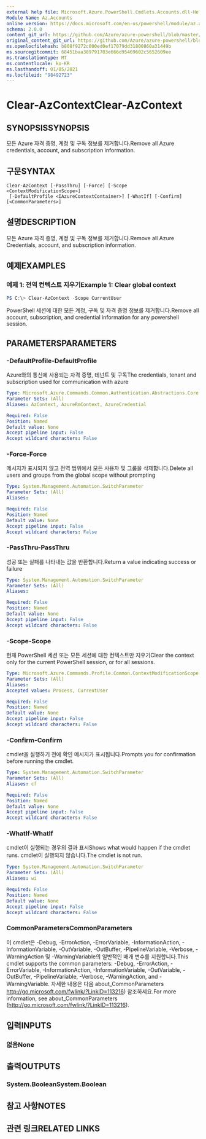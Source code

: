 ```yaml
---
external help file: Microsoft.Azure.PowerShell.Cmdlets.Accounts.dll-Help.xml
Module Name: Az.Accounts
online version: https://docs.microsoft.com/en-us/powershell/module/az.accounts/clear-azcontext
schema: 2.0.0
content_git_url: https://github.com/Azure/azure-powershell/blob/master/src/Accounts/Accounts/help/Clear-AzContext.md
original_content_git_url: https://github.com/Azure/azure-powershell/blob/master/src/Accounts/Accounts/help/Clear-AzContext.md
ms.openlocfilehash: b808f9272c000ed0ef17079dd31800860a31449b
ms.sourcegitcommit: 68451baa389791703e666d95469602c5652609ee
ms.translationtype: MT
ms.contentlocale: ko-KR
ms.lasthandoff: 01/05/2021
ms.locfileid: "98492723"
---
```

# <span data-ttu-id="d9ccd-101">Clear-AzContext</span><span class="sxs-lookup"><span data-stu-id="d9ccd-101">Clear-AzContext</span></span>

## <span data-ttu-id="d9ccd-102">SYNOPSIS</span><span class="sxs-lookup"><span data-stu-id="d9ccd-102">SYNOPSIS</span></span>
<span data-ttu-id="d9ccd-103">모든 Azure 자격 증명, 계정 및 구독 정보를 제거합니다.</span><span class="sxs-lookup"><span data-stu-id="d9ccd-103">Remove all Azure credentials, account, and subscription information.</span></span>

## <span data-ttu-id="d9ccd-104">구문</span><span class="sxs-lookup"><span data-stu-id="d9ccd-104">SYNTAX</span></span>

```
Clear-AzContext [-PassThru] [-Force] [-Scope <ContextModificationScope>]
 [-DefaultProfile <IAzureContextContainer>] [-WhatIf] [-Confirm] [<CommonParameters>]
```

## <span data-ttu-id="d9ccd-105">설명</span><span class="sxs-lookup"><span data-stu-id="d9ccd-105">DESCRIPTION</span></span>
<span data-ttu-id="d9ccd-106">모든 Azure 자격 증명, 계정 및 구독 정보를 제거합니다.</span><span class="sxs-lookup"><span data-stu-id="d9ccd-106">Remove all Azure Credentials, account, and subscription information.</span></span>

## <span data-ttu-id="d9ccd-107">예제</span><span class="sxs-lookup"><span data-stu-id="d9ccd-107">EXAMPLES</span></span>

### <span data-ttu-id="d9ccd-108">예제 1: 전역 컨텍스트 지우기</span><span class="sxs-lookup"><span data-stu-id="d9ccd-108">Example 1: Clear global context</span></span>
```powershell
PS C:\> Clear-AzContext -Scope CurrentUser
```

<span data-ttu-id="d9ccd-109">PowerShell 세션에 대한 모든 계정, 구독 및 자격 증명 정보를 제거합니다.</span><span class="sxs-lookup"><span data-stu-id="d9ccd-109">Remove all account, subscription, and credential information for any powershell session.</span></span>

## <span data-ttu-id="d9ccd-110">PARAMETERS</span><span class="sxs-lookup"><span data-stu-id="d9ccd-110">PARAMETERS</span></span>

### <span data-ttu-id="d9ccd-111">-DefaultProfile</span><span class="sxs-lookup"><span data-stu-id="d9ccd-111">-DefaultProfile</span></span>
<span data-ttu-id="d9ccd-112">Azure와의 통신에 사용되는 자격 증명, 테넌트 및 구독</span><span class="sxs-lookup"><span data-stu-id="d9ccd-112">The credentials, tenant and subscription used for communication with azure</span></span>

```yaml
Type: Microsoft.Azure.Commands.Common.Authentication.Abstractions.Core.IAzureContextContainer
Parameter Sets: (All)
Aliases: AzContext, AzureRmContext, AzureCredential

Required: False
Position: Named
Default value: None
Accept pipeline input: False
Accept wildcard characters: False
```

### <span data-ttu-id="d9ccd-113">-Force</span><span class="sxs-lookup"><span data-stu-id="d9ccd-113">-Force</span></span>
<span data-ttu-id="d9ccd-114">메시지가 표시되지 않고 전역 범위에서 모든 사용자 및 그룹을 삭제합니다.</span><span class="sxs-lookup"><span data-stu-id="d9ccd-114">Delete all users and groups from the global scope without prompting</span></span>

```yaml
Type: System.Management.Automation.SwitchParameter
Parameter Sets: (All)
Aliases:

Required: False
Position: Named
Default value: None
Accept pipeline input: False
Accept wildcard characters: False
```

### <span data-ttu-id="d9ccd-115">-PassThru</span><span class="sxs-lookup"><span data-stu-id="d9ccd-115">-PassThru</span></span>
<span data-ttu-id="d9ccd-116">성공 또는 실패를 나타내는 값을 반환합니다.</span><span class="sxs-lookup"><span data-stu-id="d9ccd-116">Return a value indicating success or failure</span></span>

```yaml
Type: System.Management.Automation.SwitchParameter
Parameter Sets: (All)
Aliases:

Required: False
Position: Named
Default value: None
Accept pipeline input: False
Accept wildcard characters: False
```

### <span data-ttu-id="d9ccd-117">-Scope</span><span class="sxs-lookup"><span data-stu-id="d9ccd-117">-Scope</span></span>
<span data-ttu-id="d9ccd-118">현재 PowerShell 세션 또는 모든 세션에 대한 컨텍스트만 지우기</span><span class="sxs-lookup"><span data-stu-id="d9ccd-118">Clear the context only for the current PowerShell session, or for all sessions.</span></span>

```yaml
Type: Microsoft.Azure.Commands.Profile.Common.ContextModificationScope
Parameter Sets: (All)
Aliases:
Accepted values: Process, CurrentUser

Required: False
Position: Named
Default value: None
Accept pipeline input: False
Accept wildcard characters: False
```

### <span data-ttu-id="d9ccd-119">-Confirm</span><span class="sxs-lookup"><span data-stu-id="d9ccd-119">-Confirm</span></span>
<span data-ttu-id="d9ccd-120">cmdlet을 실행하기 전에 확인 메시지가 표시됩니다.</span><span class="sxs-lookup"><span data-stu-id="d9ccd-120">Prompts you for confirmation before running the cmdlet.</span></span>

```yaml
Type: System.Management.Automation.SwitchParameter
Parameter Sets: (All)
Aliases: cf

Required: False
Position: Named
Default value: None
Accept pipeline input: False
Accept wildcard characters: False
```

### <span data-ttu-id="d9ccd-121">-WhatIf</span><span class="sxs-lookup"><span data-stu-id="d9ccd-121">-WhatIf</span></span>
<span data-ttu-id="d9ccd-122">cmdlet이 실행되는 경우의 결과 표시</span><span class="sxs-lookup"><span data-stu-id="d9ccd-122">Shows what would happen if the cmdlet runs.</span></span>
<span data-ttu-id="d9ccd-123">cmdlet이 실행되지 않습니다.</span><span class="sxs-lookup"><span data-stu-id="d9ccd-123">The cmdlet is not run.</span></span>

```yaml
Type: System.Management.Automation.SwitchParameter
Parameter Sets: (All)
Aliases: wi

Required: False
Position: Named
Default value: None
Accept pipeline input: False
Accept wildcard characters: False
```

### <span data-ttu-id="d9ccd-124">CommonParameters</span><span class="sxs-lookup"><span data-stu-id="d9ccd-124">CommonParameters</span></span>
<span data-ttu-id="d9ccd-125">이 cmdlet은 -Debug, -ErrorAction, -ErrorVariable, -InformationAction, -InformationVariable, -OutVariable, -OutBuffer, -PipelineVariable, -Verbose, -WarningAction 및 -WarningVariable의 일반적인 매개 변수를 지원합니다.</span><span class="sxs-lookup"><span data-stu-id="d9ccd-125">This cmdlet supports the common parameters: -Debug, -ErrorAction, -ErrorVariable, -InformationAction, -InformationVariable, -OutVariable, -OutBuffer, -PipelineVariable, -Verbose, -WarningAction, and -WarningVariable.</span></span> <span data-ttu-id="d9ccd-126">자세한 내용은 다음 about_CommonParameters http://go.microsoft.com/fwlink/?LinkID=113216) 참조하세요.</span><span class="sxs-lookup"><span data-stu-id="d9ccd-126">For more information, see about_CommonParameters (http://go.microsoft.com/fwlink/?LinkID=113216).</span></span>

## <span data-ttu-id="d9ccd-127">입력</span><span class="sxs-lookup"><span data-stu-id="d9ccd-127">INPUTS</span></span>

### <span data-ttu-id="d9ccd-128">없음</span><span class="sxs-lookup"><span data-stu-id="d9ccd-128">None</span></span>

## <span data-ttu-id="d9ccd-129">출력</span><span class="sxs-lookup"><span data-stu-id="d9ccd-129">OUTPUTS</span></span>

### <span data-ttu-id="d9ccd-130">System.Boolean</span><span class="sxs-lookup"><span data-stu-id="d9ccd-130">System.Boolean</span></span>

## <span data-ttu-id="d9ccd-131">참고 사항</span><span class="sxs-lookup"><span data-stu-id="d9ccd-131">NOTES</span></span>

## <span data-ttu-id="d9ccd-132">관련 링크</span><span class="sxs-lookup"><span data-stu-id="d9ccd-132">RELATED LINKS</span></span>
